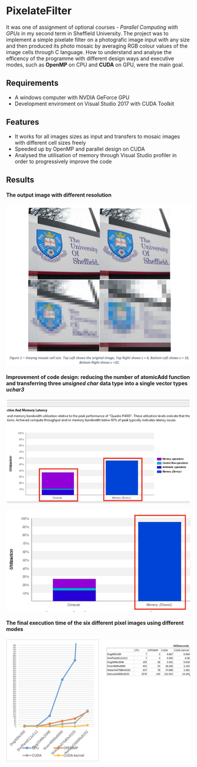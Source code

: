 # PixelateFilter
It was one of assignment of optional courses *- Parallel Computing with GPUs* in my second term in Sheffield University. 
The project was to implement a simple pixelate filter on a photografic image input with any size and then produced its 
photo mosaic by averaging RGB colour values of the image cells through C language. How to understand and analyse the efficency of the programme with different design ways and executive modes, such as **OpenMP** on CPU and **CUDA** on GPU, were the main goal.

## Requirements
* A windows computer with NVDIA GeForce GPU
* Development enviroment on Visual Studio 2017 with CUDA Toolkit

## Features
* It works for all images sizes as input and transfers to mosaic images with different cell sizes freely
* Speeded up by OpenMP and parallel design on CUDA
* Analysed the utilisation of memory through Visual Studio profiler in order to progressively improve the code

## Results
#### The output image with different resolution
![image](https://github.com/jackjou0920/PixelateFilter/blob/master/img/mosaic.png)

#### Improvement of code design: reducing the number of atomicAdd function and transferring three *unsigned char* data type into a single vector types *uchar3*
![image](https://github.com/jackjou0920/PixelateFilter/blob/master/img/memory_usilisation1.png)

![image](https://github.com/jackjou0920/PixelateFilter/blob/master/img/memory_utilisation2.png)

#### The final execution time of the six different pixel images using different modes
![image](https://github.com/jackjou0920/PixelateFilter/blob/master/img/execution_time.png)
